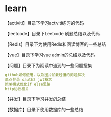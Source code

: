 # learn

【activiti】目录下学习activiti练习的代码

【leetcode】目录下Leetcode 刷题总结以及代码

【Redis】目录下为使用Redis和阅读博客的一些总结

【vue】目录下学习vue admin的总结以及代码

【问题】目录下为阅读中遇到的一些问题搜集

``` yaml
github如何使用，以及图片加载过慢的问题解决
单点登录 oauth2 jwt概念
策略模式优化if else思路
http协议相关
```

【并发】目录下学习并发的总结

【数据库】目录下使用数据库的一些总结
